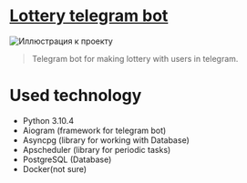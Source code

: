# [Lottery telegram bot](https://github.com/h0riz4n/lottery_bot)
![Иллюстрация к проекту](https://github.com/h0riz4n/lottery_bot/blob/main/picture.png)
> Telegram bot for making lottery with users in telegram.

# Used technology
- Python 3.10.4
- Aiogram (framework for telegram bot)
- Asyncpg (library for working with Database)
- Apscheduler (library for periodic tasks)
- PostgreSQL (Database)
- Docker(not sure)
